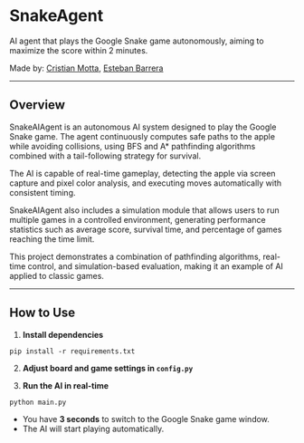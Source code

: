# SnakeAgent

AI agent that plays the Google Snake game autonomously, aiming to maximize the score within 2 minutes.

Made by: [Cristian Motta](https://github.com/cmottao), [Esteban Barrera](https://github.com/tebanspam11)

---

## Overview

SnakeAIAgent is an autonomous AI system designed to play the Google Snake game. The agent continuously computes safe paths to the apple while avoiding collisions, using BFS and A* pathfinding algorithms combined with a tail-following strategy for survival.

The AI is capable of real-time gameplay, detecting the apple via screen capture and pixel color analysis, and executing moves automatically with consistent timing.

SnakeAIAgent also includes a simulation module that allows users to run multiple games in a controlled environment, generating performance statistics such as average score, survival time, and percentage of games reaching the time limit.

This project demonstrates a combination of pathfinding algorithms, real-time control, and simulation-based evaluation, making it an example of AI applied to classic games.

---

## How to Use

1. **Install dependencies**

```
pip install -r requirements.txt
```

2. **Adjust board and game settings in `config.py`**


1. **Run the AI in real-time**

```
python main.py
```

- You have **3 seconds** to switch to the Google Snake game window.
- The AI will start playing automatically.
